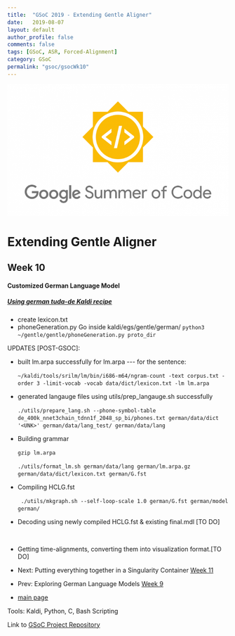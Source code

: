 ```yaml
---
title:  "GSoC 2019 - Extending Gentle Aligner"
date:   2019-08-07
layout: default
author_profile: false
comments: false
tags: [GSoC, ASR, Forced-Alignment]
category: GSoC
permalink: "gsoc/gsocWk10"
---
```


![GSoC](/icons/GSoC.png)

<h1> Extending Gentle Aligner </h1>
<h2> Week 10 </h2>
<h4> Customized German Language Model </h4>

##### [Using german tuda-de Kaldi recipe](https://github.com/uhh-lt/kaldi-tuda-de)

* create lexicon.txt
* phoneGeneration.py
    Go inside kaldi/egs/gentle/german/
    `python3 ~/gentle/gentle/phoneGeneration.py proto_dir`

UPDATES [POST-GSOC]:

* built lm.arpa successfully
    for lm.arpa --- for the sentence:

    ```~/kaldi/tools/srilm/lm/bin/i686-m64/ngram-count -text corpus.txt -order 3 -limit-vocab -vocab data/dict/lexicon.txt -lm lm.arpa```

* generated langauge files using utils/prep_langauge.sh successfully

    ```./utils/prepare_lang.sh --phone-symbol-table de_400k_nnet3chain_tdnn1f_2048_sp_bi/phones.txt german/data/dict '<UNK>' german/data/lang_test/ german/data/lang```

* Building grammar 

    ```gzip lm.arpa```

    ```./utils/format_lm.sh german/data/lang german/lm.arpa.gz german/data/dict/lexicon.txt german/G.fst```

* Compiling HCLG.fst

    ``` ./utils/mkgraph.sh --self-loop-scale 1.0 german/G.fst german/model german/```

* Decoding using newly compiled HCLG.fst & existing final.mdl [TO DO]

    ``` ```
    <!-- - placed updated k3.cc in gentle/ext
    - created symlink to model dir in gentle
    - placed dec.py in gentle/root
    - installed nmt toolbox
    - run `python3 dec.py f1.wav` to get transcription -->


* Getting time-alignments, converting them into visualization format.[TO DO]

* Next: Putting everything together in a Singularity Container [Week 11](https://shreya2111.github.io/gsoc/gsocWk11)
* Prev: Exploring German Language Models [Week 9](https://shreya2111.github.io/gsoc/gsocWk9)
* [main page](https://shreya2111.github.io/gsoc)

Tools:
Kaldi, Python, C, Bash Scripting

Link to [GSoC Project Repository](https://github.com/shreya2111/gentle-labs)


